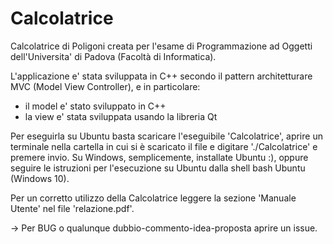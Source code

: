 # Calcolatrice

Calcolatrice di Poligoni creata per l'esame di Programmazione ad Oggetti dell'Universita' di Padova (Facoltà di Informatica).

L'applicazione e' stata sviluppata in C++ secondo il pattern architetturare MVC (Model View Controller), e in particolare: 
  - il model e' stato sviluppato in C++
  - la view e' stata sviluppata usando la libreria Qt
  
Per eseguirla su Ubuntu basta scaricare l'eseguibile 'Calcolatrice', aprire un terminale nella cartella in cui si è
scaricato il file e digitare './Calcolatrice' e premere invio.
Su Windows, semplicemente, installate Ubuntu :), oppure seguire le istruzioni per l'esecuzione su Ubuntu dalla shell bash Ubuntu (Windows 10).

Per un corretto utilizzo della Calcolatrice leggere la sezione 'Manuale Utente' nel file 'relazione.pdf'.


-> Per BUG o qualunque dubbio-commento-idea-proposta aprire un issue.
